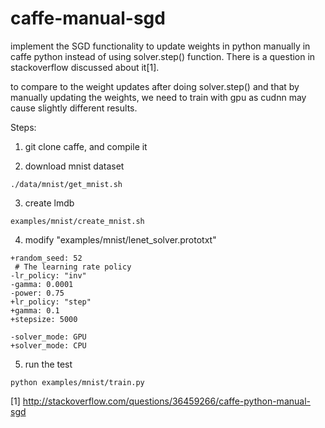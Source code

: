 # caffe-manual-sgd
implement the SGD functionality to update weights in python manually in caffe python instead of using solver.step() function. 
There is a question in stackoverflow discussed about it[1].

to compare to the weight updates after doing solver.step() and that by manually updating the weights, we need to train with gpu as cudnn
may cause slightly different results.

Steps:

1. git clone caffe, and compile it

2. download mnist dataset

  `./data/mnist/get_mnist.sh`
  
3. create lmdb

  `examples/mnist/create_mnist.sh`
  
4. modify "examples/mnist/lenet_solver.prototxt"
  ```
  +random_seed: 52
   # The learning rate policy
  -lr_policy: "inv"
  -gamma: 0.0001
  -power: 0.75
  +lr_policy: "step"
  +gamma: 0.1
  +stepsize: 5000

  -solver_mode: GPU
  +solver_mode: CPU
  ```
  
5. run the test

  `python examples/mnist/train.py`




[1] http://stackoverflow.com/questions/36459266/caffe-python-manual-sgd
